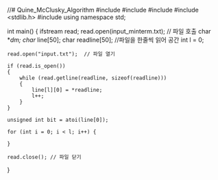 //# Quine_McClusky_Algorithm
#include <iostream>
#include <fstream>
#include <string>
#include <stdlib.h>
#include <cstdlib>
using namespace std;

int main() {
	ifstream read;
	read.open(input_minterm.txt); // 파일 호출
    char **dm;
    char* line[50];
	char readline[50]; //파일을 한줄씩 읽어 공간
    int l = 0;

    read.open("input.txt");  // 파일 열기

    if (read.is_open())
    {
        while (read.getline(readline, sizeof(readline)))
        {
            line[l][0] = *readline;
            l++;
        }
    }

    unsigned int bit = atoi(line[0]);

    for (int i = 0; i < l; i++) {

    }

    read.close(); // 파일 닫기



	
}
